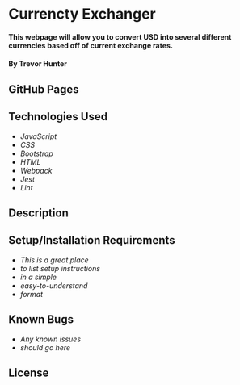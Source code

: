 # Currencty Exchanger

#### This webpage will allow you to convert USD into several different currencies based off of current exchange rates.

#### By Trevor Hunter

## GitHub Pages

## Technologies Used

* _JavaScript_
* _CSS_
* _Bootstrap_
* _HTML_
* _Webpack_
* _Jest_
* _Lint_

## Description

## Setup/Installation Requirements

* _This is a great place_
* _to list setup instructions_
* _in a simple_
* _easy-to-understand_
* _format_

## Known Bugs

* _Any known issues_
* _should go here_

## License